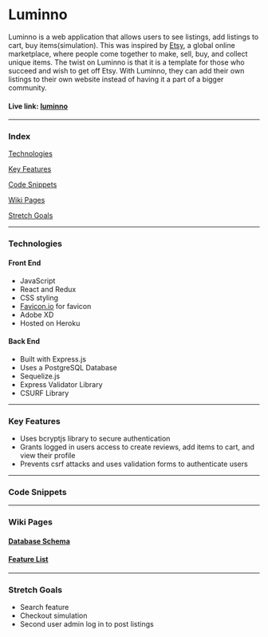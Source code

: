 # Luminno
Luminno is a web application that allows users to see listings, add listings to cart, buy items(simulation). This was inspired by [Etsy](https://www.etsy.com/), a global online marketplace, where people come together to make, sell, buy, and collect unique items.
The twist on Luminno is that it is a template for those who succeed and wish to get off Etsy. With Luminno, they can add their own listings to their own website instead of having it a part of a bigger community.

#### Live link: [luminno](https://luminno-app.herokuapp.com/)

***

### Index
[Technologies](#technologies)

[Key Features](#key-features)

[Code Snippets](#code-snippets)

[Wiki Pages](#wiki-pages)

[Stretch Goals](#stretch-goals)

***

### Technologies
#### Front End
- JavaScript
- React and Redux
- CSS styling
- [Favicon.io](https://favicon.io/) for favicon
- Adobe XD
- Hosted on Heroku

#### Back End
- Built with Express.js
- Uses a PostgreSQL Database
- Sequelize.js
- Express Validator Library
- CSURF Library

***

### Key Features
- Uses bcryptjs library to secure authentication
- Grants logged in users access to create reviews, add items to cart, and view their profile
- Prevents csrf attacks and uses validation forms to authenticate users

***

### Code Snippets

***

### Wiki Pages
#### [Database Schema](https://github.com/pixzzels/luminno/wiki/Database-Schema)
#### [Feature List](https://github.com/pixzzels/luminno/wiki/Feature-List)

***

### Stretch Goals
- Search feature
- Checkout simulation
- Second user admin log in to post listings

